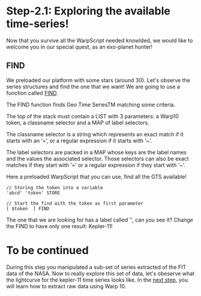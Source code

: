 # Step-2.1: Exploring the available time-series! 

Now that you survive all the WarpScript needed knowlded, we would like to welcome you in our special quest, as an exo-planet hunter!

## FIND

We preloaded our platform with some stars (around 30). Let's observe the series structures and find the one that we want! We are going to use a function called [FIND](http://www.warp10.io/reference/functions/function_FIND/).

The FIND function finds Geo Time SeriesTM matching some criteria.

The top of the stack must contain a LIST with 3 parameters: a Warp10 token, a classname selector and a MAP of label selectors.

The classname selector is a string which represents an exact match if it starts with an ‘=’, or a regular expression if it starts with ‘~’.

The label selectors are packed in a MAP whose keys are the label names and the values the associated selector. Those selectors can also be exact matches if they start with ‘=’ or a regular expression if they start with ‘~’.

Here a preloaded WarpScript that you can use, find all the GTS available!

```
// Storing the token into a variable
'abcd' 'token' STORE

// Start the find with the token as first parameter
[ $token  ] FIND

```

The one that we are looking for has a label called '', can you see it? Change the FIND to have only one result: Kepler-11!

# To be continued

During this step you manipulated a sub-set of series extracted of the FIT data of the NASA. Now to really explore this set of data, let's obeserve what the lightcurve for the kepler-11 time series looks like. In the [next step](/step-2-Keplers-Data/2.2-Getting-Kepler-11-raw-data/README.md), you will learn how to extract raw data using Warp 10.